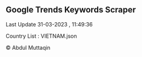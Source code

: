 

## Google Trends Keywords Scraper 
 
Last Update 31-03-2023 , 11:49:36

Country List :
VIETNAM.json



© Abdul Muttaqin 
